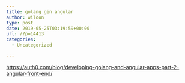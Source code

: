```yaml
---
title: golang gin angular
author: wiloon
type: post
date: 2019-05-25T03:19:59+00:00
url: /?p=14413
categories:
  - Uncategorized

---
```

https://auth0.com/blog/developing-golang-and-angular-apps-part-2-angular-front-end/
